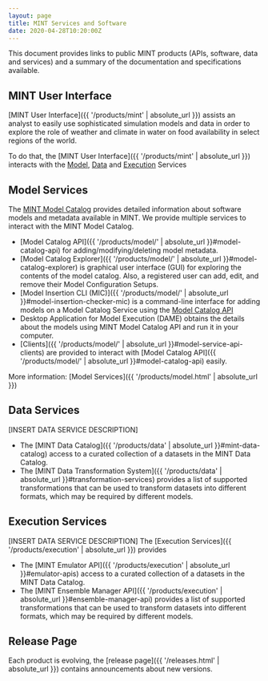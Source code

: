 ```yaml
---
layout: page
title: MINT Services and Software
date: 2020-04-28T10:20:00Z
---
```


This document provides links to public MINT products (APIs, software, data and services) and a summary of the documentation and specifications available.



## MINT User Interface

[MINT User Interface]({{ '/products/mint' | absolute_url }}) assists an analyst to easily use sophisticated simulation models and data in order to explore the role of weather and climate in water on food availability in select regions of the world. 

To do that, the [MINT User Interface]({{ '/products/mint' | absolute_url }}) interacts with the [Model](#model-services), [Data](#data-services) and [Execution](#execution-services) Services


## Model Services

The [MINT Model Catalog](#model-catalog-api) provides detailed information about software models and metadata available in MINT. 
We provide multiple services to interact with the MINT Model Catalog.

- [Model Catalog API]({{ '/products/model/' | absolute_url }}#model-catalog-api) for adding/modifying/deleting model metadata. 
- [Model Catalog Explorer]({{ '/products/model/' | absolute_url }}#model-catalog-explorer) is graphical user interface (GUI) for exploring the contents of the model catalog. Also, a registered user can add, edit, and remove their Model Configuration Setups.
- [Model Insertion CLI (MIC)]({{ '/products/model/' | absolute_url }}#model-insertion-checker-mic) is a command-line interface for adding models on a Model Catalog Service using the [Model Catalog API](#model-catalog-api)
- Desktop Application for Model Execution (DAME) obtains the details about the models using MINT Model Catalog API and run it in your computer.
- [Clients]({{ '/products/model/' | absolute_url }}#model-service-api-clients) are provided to interact with [Model Catalog API]({{ '/products/model/' | absolute_url }}#model-catalog-api) easily.


More information: [Model Services]({{ '/products/model.html' | absolute_url }})

## Data Services

[INSERT DATA SERVICE DESCRIPTION]

- The [MINT Data Catalog]({{ '/products/data' | absolute_url }}#mint-data-catalog) access to a curated collection of a datasets in the MINT Data Catalog.
- The [MINT Data Transformation System]({{ '/products/data' | absolute_url }}#transformation-services)  provides a list of supported transformations that can be used to transform datasets into different formats, which may be required by different models.


## Execution Services

[INSERT DATA SERVICE DESCRIPTION]
The [Execution Services]({{ '/products/execution' | absolute_url }}) provides 



- The [MINT Emulator API]({{ '/products/execution' | absolute_url }}#emulator-apis) access to a curated collection of a datasets in the MINT Data Catalog.
- The [MINT  Ensemble Manager API]({{ '/products/execution' | absolute_url }}#ensemble-manager-api)  provides a list of supported transformations that can be used to transform datasets into different formats, which may be required by different models.


## Release Page

Each product is evolving, the [release page]({{ '/releases.html' | absolute_url }}) contains announcements about new versions.




